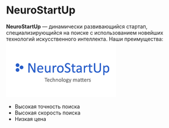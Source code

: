 # NeuroStartUp
**NeuroStartUp** — динамически развивающийся стартап, специализирующийся на поиске с использованием новейших технологий искусственного интеллекта. Наши преимущества:
![Image](Image.png)
* Высокая точность поиска
* Высокая скорость поиска
* Низкая цена
